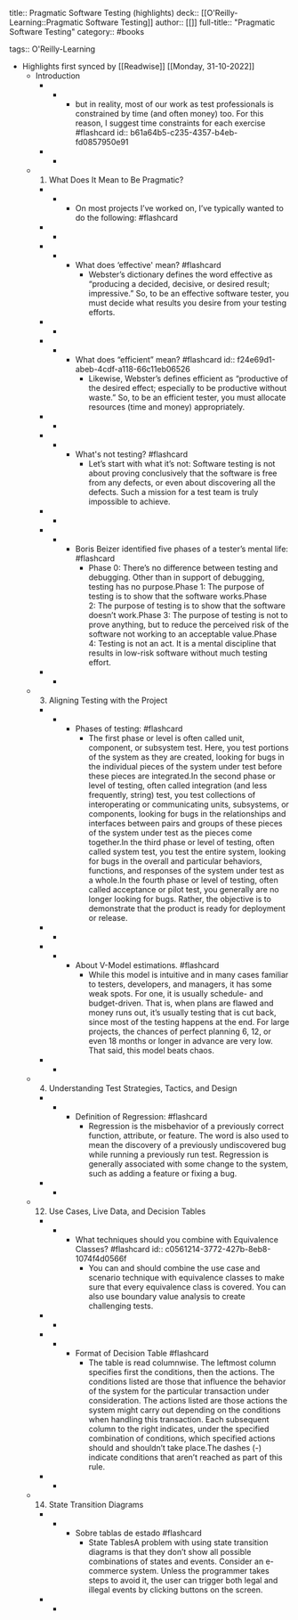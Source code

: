 title:: Pragmatic Software Testing (highlights)
deck:: [[O'Reilly-Learning::Pragmatic Software Testing]]
author:: [[]]
full-title:: "Pragmatic Software Testing"
category:: #books

tags:: O'Reilly-Learning

- Highlights first synced by [[Readwise]] [[Monday, 31-10-2022]]
	- Introduction
		- -
			- but in reality, most of our work as test professionals is constrained by time (and often money) too. For this reason, I suggest time constraints for each exercise #flashcard
			  id:: b61a64b5-c235-4357-b4eb-fd0857950e91
		- -
	- 1. What Does It Mean to Be Pragmatic?
		- -
			- On most projects I’ve worked on, I’ve typically wanted to do the following: #flashcard
		- -
		- -
			- What does ‘effective' mean? #flashcard
				- Webster’s dictionary defines the word effective as “producing a decided, decisive, or desired result; impressive.” So, to be an effective software tester, you must decide what results you desire from your testing efforts.
		- -
		- -
			- What does “efficient” mean? #flashcard
			  id:: f24e69d1-abeb-4cdf-a118-66c11eb06526
				- Likewise, Webster’s defines efficient as “productive of the desired effect; especially to be productive without waste.” So, to be an efficient tester, you must allocate resources (time and money) appropriately.
		- -
		- -
			- What's not testing? #flashcard
				- Let’s start with what it’s not: Software testing is not about proving conclusively that the software is free from any defects, or even about discovering all the defects. Such a mission for a test team is truly impossible to achieve.
		- -
		- -
			- Boris Beizer identified five phases of a tester’s mental life: #flashcard
				- Phase 0: There’s no difference between testing and debugging. Other than in support of debugging, testing has no purpose.Phase 1: The purpose of testing is to show that the software works.Phase 2: The purpose of testing is to show that the software doesn’t work.Phase 3: The purpose of testing is not to prove anything, but to reduce the perceived risk of the software not working to an acceptable value.Phase 4: Testing is not an act. It is a mental discipline that results in low-risk software without much testing effort.
		- -
	- 3. Aligning Testing with the Project
		- -
			- Phases of testing: #flashcard
				- The first phase or level is often called unit, component, or subsystem test. Here, you test portions of the system as they are created, looking for bugs in the individual pieces of the system under test before these pieces are integrated.In the second phase or level of testing, often called integration (and less frequently, string) test, you test collections of interoperating or communicating units, subsystems, or components, looking for bugs in the relationships and interfaces between pairs and groups of these pieces of the system under test as the pieces come together.In the third phase or level of testing, often called system test, you test the entire system, looking for bugs in the overall and particular behaviors, functions, and responses of the system under test as a whole.In the fourth phase or level of testing, often called acceptance or pilot test, you generally are no longer looking for bugs. Rather, the objective is to demonstrate that the product is ready for deployment or release.
		- -
		- -
			- About V-Model estimations. #flashcard
				- While this model is intuitive and in many cases familiar to testers, developers, and managers, it has some weak spots. For one, it is usually schedule- and budget-driven. That is, when plans are flawed and money runs out, it’s usually testing that is cut back, since most of the testing happens at the end. For large projects, the chances of perfect planning 6, 12, or even 18 months or longer in advance are very low. That said, this model beats chaos.
		- -
	- 4. Understanding Test Strategies, Tactics, and Design
		- -
			- Definition of Regression: #flashcard
				- Regression is the misbehavior of a previously correct function, attribute, or feature. The word is also used to mean the discovery of a previously undiscovered bug while running a previously run test. Regression is generally associated with some change to the system, such as adding a feature or fixing a bug.
		- -
	- 12. Use Cases, Live Data, and Decision Tables
		- -
			- What techniques should you combine with Equivalence Classes? #flashcard
			  id:: c0561214-3772-427b-8eb8-1074f4d0566f
				- You can and should combine the use case and scenario technique with equivalence classes to make sure that every equivalence class is covered. You can also use boundary value analysis to create challenging tests.
		- -
		- -
			- Format of Decision Table #flashcard
				- The table is read columnwise. The leftmost column specifies first the conditions, then the actions. The conditions listed are those that influence the behavior of the system for the particular transaction under consideration. The actions listed are those actions the system might carry out depending on the conditions when handling this transaction. Each subsequent column to the right indicates, under the specified combination of conditions, which specified actions should and shouldn’t take place.The dashes (-) indicate conditions that aren’t reached as part of this rule.
		- -
	- 14. State Transition Diagrams
		- -
			- Sobre tablas de estado #flashcard
				- State TablesA problem with using state transition diagrams is that they don’t show all possible combinations of states and events. Consider an e-commerce system. Unless the programmer takes steps to avoid it, the user can trigger both legal and illegal events by clicking buttons on the screen.
		- -
